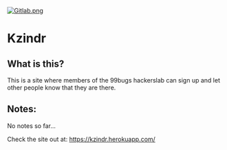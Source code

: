 
[![Gitlab.png](https://s30.postimg.org/lnc80yzbl/Gitlab.png)](https://postimg.org/image/d52rwmsst/)

# Kzindr
## What is this?
This is a site where members of the 99bugs hackerslab can sign up and let other
people know that they are there.

## Notes:
No notes so far...

Check the site out at: https://kzindr.herokuapp.com/
